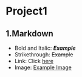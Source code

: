 # Project1 #
## 1.Markdown
- Bold and Italic: **_Example_**
- Strikethrough: ~~Example~~
- Link: Click [here](https://ctt.hust.edu.vn/)
- Image: [Example Image](https://ctt.hust.edu.vn/)

